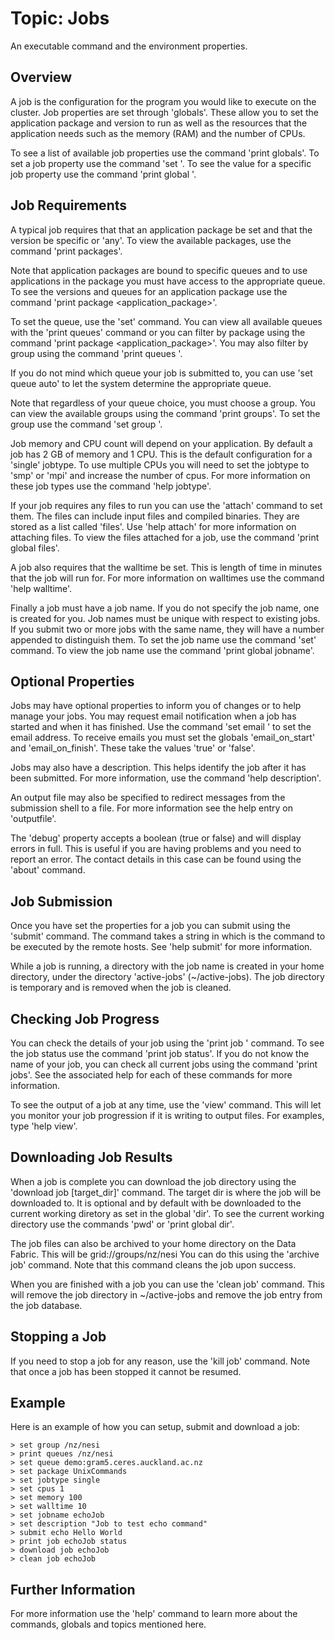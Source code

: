 Topic: Jobs
===========

An executable command and the environment properties.

Overview
---------

A job is the configuration for the program you would like to execute on the cluster.
Job properties are set through 'globals'. These allow you to set the application package and version to run
as well as the resources that the application needs such as the memory (RAM) and the number of CPUs.

To see a list of available job properties use the command 'print globals'.
To set a job property use the command 'set <variable>'.
To see the value for a specific job property use the command 'print global <property>'.

Job Requirements
-----------------

A typical job requires that that an application package be set and that the version be specific or 'any'.
To view the available packages, use the command 'print packages'.

Note that application packages are bound to specific queues and to use applications in the package you must have access
to the appropriate queue. To see the versions and queues for an application package use the command 'print package <application_package>'.

To set the queue, use the 'set' command. You can view all available queues with the 'print queues' command or 
you can filter by package using the command 'print package <application_package>'. You may also filter by group using the 
command 'print queues <group>'.
  
If you do not mind which queue your job is submitted to, you can use 'set queue auto' to let the system determine
the appropriate queue. 

Note that regardless of your queue choice, you must choose a group. You can view the available groups using the command
'print groups'. To set the group use the command 'set group <group>'.

Job memory and CPU count will depend on your application. By default a job has 2 GB of memory and 1 CPU. This is the
default configuration for a 'single' jobtype. To use multiple CPUs you will need to set the jobtype to 'smp' or 'mpi' and increase the number of cpus.
For more information on these job types use the command 'help jobtype'.

If your job requires any files to run you can use the 'attach' command to set them. The files can include input files
and compiled binaries. They are stored as a list called 'files'. Use 'help attach' for more information on attaching files.
To view the files attached for a job, use the command 'print global files'.

A job also requires that the walltime be set. This is length of time in minutes that the job will run for.
For more information on walltimes use the command 'help walltime'.

Finally a job must have a job name. If you do not specify the job name, one is created for you. Job names must be unique
with respect to existing jobs. If you submit two or more jobs with the same name, they will have a number appended to 
distinguish them. To set the job name use the command 'set' command. To view the job name use the command
'print global jobname'.

Optional Properties
--------------------

Jobs may have optional properties to inform you of changes or to help manage your jobs. You may request email notification
when a job has started and when it has finished. Use the command 'set email <email>' to  set the email address.
To receive emails you must set the globals 'email_on_start' and 'email_on_finish'. These take the values 'true'
or 'false'.

Jobs may also have a description. This helps identify the job after it has been submitted. For more information, use
the command 'help description'.

An output file may also be specified to redirect messages from the submission shell to a file. For more information see the help
entry on 'outputfile'.

The 'debug' property accepts a boolean (true or false) and will display errors in full. This is useful if you are having
problems and you need to report an error. The contact details in this case can be found using the 'about' command.

Job Submission
---------------

Once you have set the properties for a job you can submit using the 'submit' command. The command takes 
a string in which is the command to be executed by the remote hosts. See 'help submit' for more information.

While a job is running, a directory with the job name is created in your home directory, under the directory
'active-jobs' (~/active-jobs). The job directory is temporary and is removed when the job is cleaned.


Checking Job Progress
---------------------

You can check the details of your job using the 'print job <jobname>' command.
To see the job status use the command 'print job <jobname> status'. If you do not know the name of your job, 
you can check all current jobs using the command 'print jobs'. See the associated help for each of these commands
for more information.

To see the output of a job at any time, use the 'view' command. This will let you monitor your job progression if it is
writing to output files. For examples, type 'help view'.

Downloading Job Results
-----------------------

When a job is complete you can download the job directory using the 'download job <jobname> [target_dir]' command.
The target dir is where the job will be downloaded to. It is optional and by default with be downloaded to the current working diretory
as set in the global 'dir'. To see the current working directory use the commands 'pwd' or 'print global dir'.

The job files can also be archived to your home directory on the Data Fabric. This will be grid://groups/nz/nesi
You can do this using the 'archive job' command. Note that this command cleans the job upon success.

When you are finished with a job you can use the 'clean job' command. This will remove the job directory in ~/active-jobs
and remove the job entry from the job database.

Stopping a Job
---------------

If you need to stop a job for any reason, use the 'kill job' command. Note that once a job has been stopped it cannot be resumed.

Example
--------

Here is an example of how you can setup, submit and download a job:

    > set group /nz/nesi
    > print queues /nz/nesi
    > set queue demo:gram5.ceres.auckland.ac.nz
    > set package UnixCommands
    > set jobtype single
    > set cpus 1
    > set memory 100
    > set walltime 10
    > set jobname echoJob
    > set description "Job to test echo command"
    > submit echo Hello World
    > print job echoJob status
    > download job echoJob
    > clean job echoJob 


Further Information
--------------------

For more information use the 'help' command to learn more about the commands, globals and topics mentioned here.


